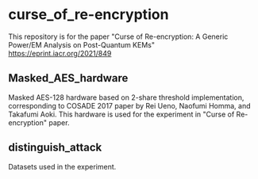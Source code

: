 # curse_of_re-encryption

This repository is for the paper "Curse of Re-encryption: A Generic Power/EM Analysis on Post-Quantum KEMs"
https://eprint.iacr.org/2021/849

## Masked_AES_hardware

Masked AES-128 hardware based on 2-share threshold implementation, corresponding to COSADE 2017 paper by Rei Ueno, Naofumi Homma, and Takafumi Aoki.
This hardware is used for the experiment in "Curse of Re-encryption" paper.

## distinguish_attack

Datasets used in the experiment.
